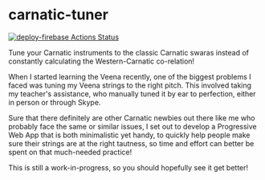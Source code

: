 # carnatic-tuner
[![deploy-firebase Actions Status](https://github.com/ananthsridhar/carnatic-tuner/workflows/deploy-firebase/badge.svg)](https://github.com/ananthsridhar/carnatic-tuner/actions)

Tune your Carnatic instruments to the classic Carnatic swaras instead of constantly calculating the Western-Carnatic co-relation!

When I started learning the Veena recently, one of the biggest problems I faced was tuning my Veena strings to the right pitch. This involved taking my teacher's assistance, who manually tuned it by ear to perfection, either in person or through Skype. 
  
Sure that there definitely are other Carnatic newbies out there like me who probably face the same or similar issues, I set out to develop a Progressive Web App that is both minimalistic yet handy, to quickly help people make sure their strings are at the right tautness, so time and effort can better be spent on that much-needed practice!

This is still a work-in-progress, so you should hopefully see it get better!

